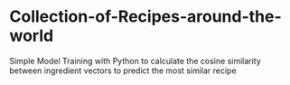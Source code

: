 # Collection-of-Recipes-around-the-world
Simple Model Training with Python to calculate the cosine similarity between ingredient vectors to predict the most similar recipe
